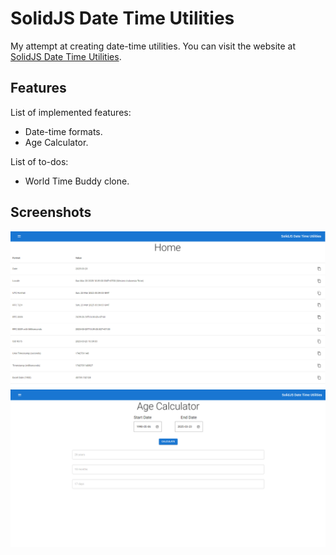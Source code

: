 # SolidJS Date Time Utilities

My attempt at creating date-time utilities. You can visit the website at [SolidJS Date Time Utilities](https://date-time.overrated.lol).

## Features

List of implemented features:
- Date-time formats.
- Age Calculator.

List of to-dos:
- World Time Buddy clone.

## Screenshots

![Home](./screenshots/home.png)
![Age Calculator](./screenshots/age-calculator.png)
